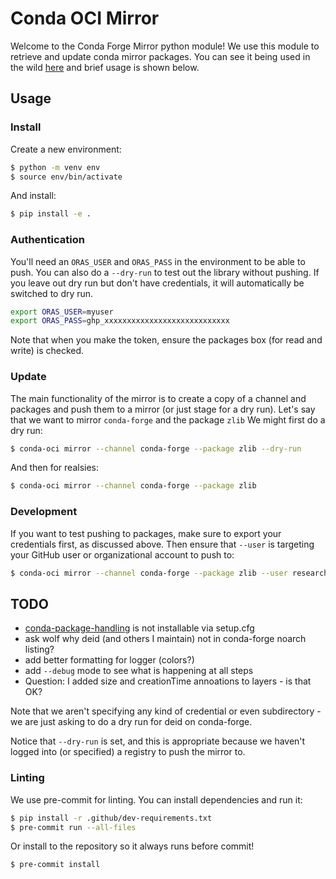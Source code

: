 # Conda OCI Mirror

Welcome to the Conda Forge Mirror python module! We use this module
to retrieve and update conda mirror packages. You can see it being used
in the wild [here](https://github.com/channel-mirrors/mirrormirror/blob/main/.github/workflows/main.yml)
and brief usage is shown below.

## Usage

### Install

Create a new environment:

```bash
$ python -m venv env
$ source env/bin/activate
```

And install:

```bash
$ pip install -e .
```

### Authentication

You'll need an `ORAS_USER` and `ORAS_PASS` in the environment to be able
to push. You can also do a `--dry-run` to test out the library without pushing.
If you leave out dry run but don't have credentials, it will automatically be switched
to dry run.

```bash
export ORAS_USER=myuser
export ORAS_PASS=ghp_xxxxxxxxxxxxxxxxxxxxxxxxxxxx
```

Note that when you make the token, ensure the packages box (for read and write)
is checked.

### Update

The main functionality of the mirror is to create a copy of a channel and packages
and push them to a mirror (or just stage for a dry run). Let's say that we want to
mirror `conda-forge` and the package `zlib` We might first do a dry run:

```bash
$ conda-oci mirror --channel conda-forge --package zlib --dry-run
```

And then for realsies:

```bash
$ conda-oci mirror --channel conda-forge --package zlib
```

### Development

If you want to test pushing to packages, make sure to export your credentials first,
as discussed above. Then ensure that `--user` is targeting your GitHub user or organizational
account to push to:

```bash
$ conda-oci mirror --channel conda-forge --package zlib --user researchapps
```

## TODO

- [conda-package-handling](https://github.com/conda/conda-package-handling) is not installable via setup.cfg
- ask wolf why deid (and others I maintain) not in conda-forge noarch listing?
- add better formatting for logger (colors?)
- add `--debug` mode to see what is happening at all steps
- Question: I added size and creationTime annoations to layers - is that OK?

Note that we aren't specifying any kind of credential or even subdirectory - we are just asking
to do a dry run for deid on conda-forge.

Notice that `--dry-run` is set, and this is appropriate because we haven't logged into
(or specified) a registry to push the mirror to.


### Linting

We use pre-commit for linting. You can install dependencies and run it:

```bash
$ pip install -r .github/dev-requirements.txt
$ pre-commit run --all-files
```

Or install to the repository so it always runs before commit!

```bash
$ pre-commit install
```
